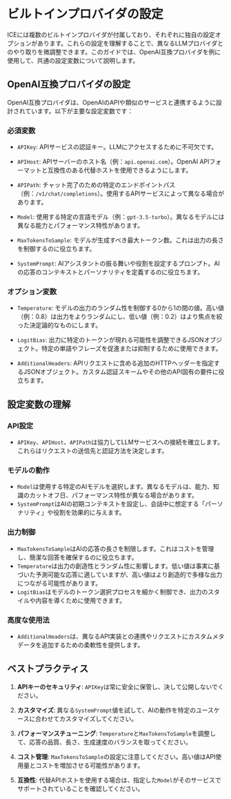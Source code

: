 # ビルトインプロバイダの設定

ICEには複数のビルトインプロバイダが付属しており、それぞれに独自の設定オプションがあります。これらの設定を理解することで、異なるLLMプロバイダとのやり取りを微調整できます。このガイドでは、OpenAI互換プロバイダを例に使用して、共通の設定変数について説明します。

## OpenAI互換プロバイダの設定

OpenAI互換プロバイダは、OpenAIのAPIや類似のサービスと連携するように設計されています。以下が主要な設定変数です：

### 必須変数

- `APIKey`: APIサービスの認証キー。LLMにアクセスするために不可欠です。

- `APIHost`: APIサーバーのホスト名（例：`api.openai.com`）。OpenAI APIフォーマットと互換性のある代替ホストを使用できるようにします。

- `APIPath`: チャット完了のための特定のエンドポイントパス（例：`/v1/chat/completions`）。使用するAPIサービスによって異なる場合があります。

- `Model`: 使用する特定の言語モデル（例：`gpt-3.5-turbo`）。異なるモデルには異なる能力とパフォーマンス特性があります。

- `MaxTokensToSample`: モデルが生成すべき最大トークン数。これは出力の長さを制御するのに役立ちます。

- `SystemPrompt`: AIアシスタントの振る舞いや役割を設定するプロンプト。AIの応答のコンテキストとパーソナリティを定義するのに役立ちます。

### オプション変数

- `Temperature`: モデルの出力のランダム性を制御する0から1の間の値。高い値（例：0.8）は出力をよりランダムにし、低い値（例：0.2）はより焦点を絞った決定論的なものにします。

- `LogitBias`: 出力に特定のトークンが現れる可能性を調整できるJSONオブジェクト。特定の単語やフレーズを促進または抑制するために使用できます。

- `AdditionalHeaders`: APIリクエストに含める追加のHTTPヘッダーを指定するJSONオブジェクト。カスタム認証スキームやその他のAPI固有の要件に役立ちます。

## 設定変数の理解

### API設定
- `APIKey`、`APIHost`、`APIPath`は協力してLLMサービスへの接続を確立します。これらはリクエストの送信先と認証方法を決定します。

### モデルの動作
- `Model`は使用する特定のAIモデルを選択します。異なるモデルは、能力、知識のカットオフ日、パフォーマンス特性が異なる場合があります。
- `SystemPrompt`はAIの初期コンテキストを設定し、会話中に想定する「パーソナリティ」や役割を効果的に与えます。

### 出力制御
- `MaxTokensToSample`はAIの応答の長さを制限します。これはコストを管理し、簡潔な回答を確保するのに役立ちます。
- `Temperature`は出力の創造性とランダム性に影響します。低い値は事実に基づいた予測可能な応答に適していますが、高い値はより創造的で多様な出力につながる可能性があります。
- `LogitBias`はモデルのトークン選択プロセスを細かく制御でき、出力のスタイルや内容を導くために使用できます。

### 高度な使用法
- `AdditionalHeaders`は、異なるAPI実装との連携やリクエストにカスタムメタデータを追加するための柔軟性を提供します。

## ベストプラクティス

1. **APIキーのセキュリティ**: `APIKey`は常に安全に保管し、決して公開しないでください。

2. **カスタマイズ**: 異なる`SystemPrompt`値を試して、AIの動作を特定のユースケースに合わせてカスタマイズしてください。

3. **パフォーマンスチューニング**: `Temperature`と`MaxTokensToSample`を調整して、応答の品質、長さ、生成速度のバランスを取ってください。

4. **コスト管理**: `MaxTokensToSample`の設定に注意してください。高い値はAPI使用量とコストを増加させる可能性があります。

5. **互換性**: 代替APIホストを使用する場合は、指定した`Model`がそのサービスでサポートされていることを確認してください。
